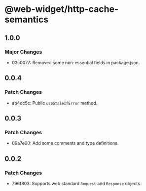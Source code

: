 # @web-widget/http-cache-semantics

## 1.0.0

### Major Changes

- 03c0077: Removed some non-essential fields in package.json.

## 0.0.4

### Patch Changes

- ab4dc5c: Public `useStaleIfError` method.

## 0.0.3

### Patch Changes

- 09a7e00: Add some comments and type definitions.

## 0.0.2

### Patch Changes

- 796f803: Supports web standard `Request` and `Response` objects.
